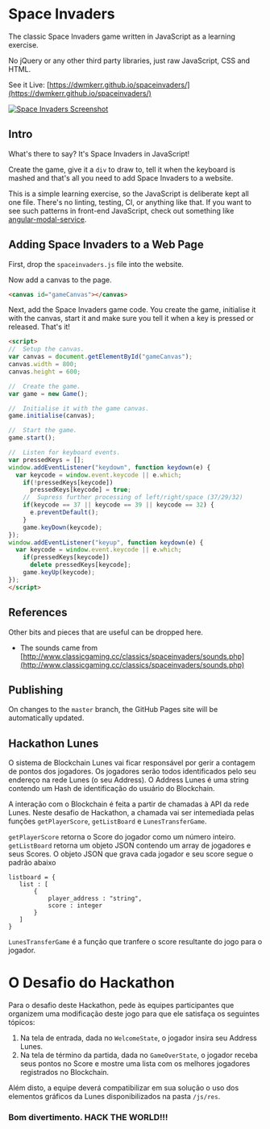 # Space Invaders

The classic Space Invaders game written in JavaScript as a learning exercise.

No jQuery or any other third party libraries, just raw JavaScript, CSS and HTML.

See it Live: [https://dwmkerr.github.io/spaceinvaders/](https://dwmkerr.github.io/spaceinvaders/)

[![Space Invaders Screenshot](./screenshot.jpg "Space Invaders Screenshot")](https://dwmkerr.github.io/spaceinvaders/)

## Intro

What's there to say? It's Space Invaders in JavaScript!

Create the game, give it a `div` to draw to, tell it when the keyboard is mashed and that's all you need to add Space Invaders to a website.

This is a simple learning exercise, so the JavaScript is deliberate kept all one file. There's no linting, testing, CI, or anything like that. If you want to see such patterns in front-end JavaScript, check out something like [angular-modal-service](https://github.com/dwmkerr/angular-modal-service).

## Adding Space Invaders to a Web Page

First, drop the `spaceinvaders.js` file into the website.

Now add a canvas to the page.

```html
<canvas id="gameCanvas"></canvas>
```

Next, add the Space Invaders game code. You create the game, initialise it with the canvas, start it and make sure you tell it when a key is pressed or released. That's it!

```html
<script>
//  Setup the canvas.
var canvas = document.getElementById("gameCanvas");
canvas.width = 800;
canvas.height = 600;

//  Create the game.
var game = new Game();

//  Initialise it with the game canvas.
game.initialise(canvas);

//  Start the game.
game.start();

//  Listen for keyboard events.
var pressedKeys = [];
window.addEventListener("keydown", function keydown(e) {
  var keycode = window.event.keycode || e.which;
    if(!pressedKeys[keycode])
      pressedKeys[keycode] = true;
    //  Supress further processing of left/right/space (37/29/32)
    if(keycode == 37 || keycode == 39 || keycode == 32) {
      e.preventDefault();
    }
    game.keyDown(keycode);
});
window.addEventListener("keyup", function keydown(e) {
  var keycode = window.event.keycode || e.which;
    if(pressedKeys[keycode])
      delete pressedKeys[keycode];
    game.keyUp(keycode);
});
</script>
```

## References

Other bits and pieces that are useful can be dropped here.

- The sounds came from [http://www.classicgaming.cc/classics/spaceinvaders/sounds.php](http://www.classicgaming.cc/classics/spaceinvaders/sounds.php)

## Publishing

On changes to the `master` branch, the GitHub Pages site will be automatically updated.


## Hackathon Lunes

O sistema de Blockchain Lunes vai ficar responsável por gerir a contagem de pontos dos jogadores. Os jogadores serão todos identificados pelo seu endereço na rede Lunes (o seu Address). O Address Lunes é uma string contendo um Hash de identificação do usuário do Blockchain.

A interação com o Blockchain é feita a partir de chamadas à API da rede Lunes. Neste desafio de Hackathon, a chamada vai ser intemediada pelas funções `getPlayerScore`, `getListBoard` e `LunesTransferGame`.

`getPlayerScore` retorna o Score do jogador como um número inteiro. `getListBoard` retorna um objeto JSON contendo um array de jogadores e seus Scores. O objeto JSON que grava cada jogador e seu score segue o padrão abaixo
 
 ```
listboard = {
    list : [
        { 
            player_address : "string",
            score : integer
        }
    ]
}
``` 
 
 `LunesTransferGame` é a função que tranfere o score resultante do jogo para o jogador.
 
 # O Desafio do Hackathon
 
 Para o desafio deste Hackathon, pede às equipes participantes que organizem uma modificação deste jogo para que ele satisfaça os seguintes tópicos:
 
1. Na tela de entrada, dada no `WelcomeState`, o jogador insira seu Address Lunes.
2. Na tela de término da partida, dada no `GameOverState`, o jogador receba seus pontos no Score e mostre uma lista com os melhores jogadores registrados no Blockchain.

Além disto, a equipe deverá compatibilizar em sua solução o uso dos elementos gráficos da Lunes disponibilizados na pasta `/js/res`.

### Bom divertimento. HACK THE WORLD!!!